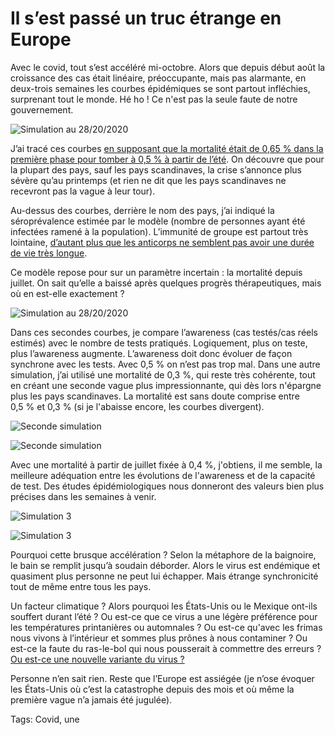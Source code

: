 # Il s’est passé un truc étrange en Europe

Avec le covid, tout s’est accéléré mi-octobre. Alors que depuis début août la croissance des cas était linéaire, préoccupante, mais pas alarmante, en deux-trois semaines les courbes épidémiques se sont partout infléchies, surprenant tout le monde. Hé ho ! Ce n'est pas la seule faute de notre gouvernement.<span id="more-55890"></span>

![Simulation au 28/20/2020](https://tcrouzet.comhttps://tcrouzet.com/images_tc/2020/10/europ01.jpg)

J’ai tracé ces courbes [en supposant que la mortalité était de 0,65 % dans la première phase pour tomber à 0,5 % à partir de l’été](https://tcrouzet.com/2020/10/25/des-mesures-plus-restrictives-sont-inevitables/). On découvre que pour la plupart des pays, sauf les pays scandinaves, la crise s’annonce plus sévère qu’au printemps (et rien ne dit que les pays scandinaves ne recevront pas la vague à leur tour).

Au-dessus des courbes, derrière le nom des pays, j’ai indiqué la séroprévalence estimée par le modèle (nombre de personnes ayant été infectées ramené à la population). L’immunité de groupe est partout très lointaine, [d’autant plus que les anticorps ne semblent pas avoir une durée de vie très longue](https://www.imperial.ac.uk/news/207333/coronavirus-antibody-prevalence-falling-england-react/).

Ce modèle repose pour sur un paramètre incertain : la mortalité depuis juillet. On sait qu’elle a baissé après quelques progrès thérapeutiques, mais où en est-elle exactement ?

![Simulation au 28/20/2020](https://tcrouzet.comhttps://tcrouzet.com/images_tc/2020/10/europ02.jpg)

Dans ces secondes courbes, je compare l’awareness (cas testés/cas réels estimés) avec le nombre de tests pratiqués. Logiquement, plus on teste, plus l’awareness augmente. L’awareness doit donc évoluer de façon synchrone avec les tests. Avec 0,5 % on n’est pas trop mal. Dans une autre simulation, j’ai utilisé une mortalité de 0,3 %, qui reste très cohérente, tout en créant une seconde vague plus impressionnante, qui dès lors n'épargne plus les pays scandinaves. La mortalité est sans doute comprise entre 0,5 % et 0,3 % (si je l'abaisse encore, les courbes divergent).

![Seconde simulation](https://tcrouzet.comhttps://tcrouzet.com/images_tc/2020/10/europ03.jpg)

![Seconde simulation](https://tcrouzet.comhttps://tcrouzet.com/images_tc/2020/10/europ04.jpg)

Avec une mortalité à partir de juillet fixée à 0,4 %, j'obtiens, il me semble, la meilleure adéquation entre les évolutions de l'awareness et de la capacité de test. Des études épidémiologiques nous donneront des valeurs bien plus précises dans les semaines à venir.

![Simulation 3](https://tcrouzet.comhttps://tcrouzet.com/images_tc/2020/10/europ05b.jpg)

![Simulation 3](https://tcrouzet.comhttps://tcrouzet.com/images_tc/2020/10/europ06.jpg)

Pourquoi cette brusque accélération ? Selon la métaphore de la baignoire, le bain se remplit jusqu’à soudain déborder. Alors le virus est endémique et quasiment plus personne ne peut lui échapper. Mais étrange synchronicité tout de même entre tous les pays.

Un facteur climatique ? Alors pourquoi les États-Unis ou le Mexique ont-ils souffert durant l’été ? Ou est-ce que ce virus a une légère préférence pour les températures printanières ou automnales ? Ou est-ce qu'avec les frimas nous vivons à l’intérieur et sommes plus prônes à nous contaminer ? Ou est-ce la faute du ras-le-bol qui nous pousserait à commettre des erreurs ? [Ou est-ce une nouvelle variante du virus ?](https://www.cnbc.com/2020/10/29/coronavirus-variant-seen-spreading-across-europe-research-says.html)

Personne n’en sait rien. Reste que l’Europe est assiégée (je n’ose évoquer les États-Unis où c’est la catastrophe depuis des mois et où même la première vague n’a jamais été jugulée).

Tags: Covid, une